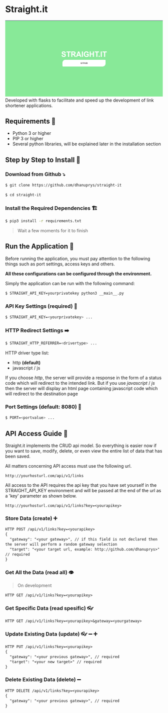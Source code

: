 # Straight.it
![logo](https://raw.githubusercontent.com/dhanuprys/arts/master/straight-it-logo.png)
Developed with flasks to facilitate and speed up the development of link shortener applications.

## Requirements 📄
- Python 3 or higher
- PIP 3 or higher
- Several python libraries, will be explained later in the installation section

## Step by Step to Install :walking:
### Download from Github :arrow_heading_down:
```bash
$ git clone https://github.com/dhanuprys/straight-it
```

```bash
$ cd straight-it
```

### Install the Required Dependencies :building_construction:
```bash
$ pip3 install -r requirements.txt
```

> Wait a few moments for it to finish

## Run the Application :rocket:
Before running the application, you must pay attention to the following things such as port settings, 
access keys and others. 

**All these configurations can be configured through the environment.**

Simply the application can be run with the following command:
```bash
$ STRAIGHT_API_KEY=yourprivatekey python3 __main__.py
```

### API Key Settings (required) :key:
```bash
$ STRAIGHT_API_KEY=<yourprivatekey> ...
```

### HTTP Redirect Settings :arrow_right:
```bash
$ STRAIGHT_HTTP_REFERRER=<drivertype> ...
```

HTTP driver type list:
- http **(default)**
- javascript / js

If you choose *http*, the server will provide a response in the form of a status code which will redirect to the intended link. 
But if you use *javascript* / *js* then the server will display an html page containing javascript code which will redirect to the destination page

### Port Settings (default: 8080) :door:
```bash
$ PORT=<portvalue> ...
```

## API Access Guide :link:
Straight.it implements the CRUD api model. So everything is easier now if you want to save, modify, delete, 
or even view the entire list of data that has been saved.

All matters concerning API access must use the following url.
```
http://yourhosturl.com/api/v1/links
```

All access to the API requires the api key that you have set yourself in the STRAIGHT_API_KEY environment and 
will be passed at the end of the url as a 'key' parameter as shown below.
```
http://yourhosturl.com/api/v1/links?key=<yourapikey>
```

### Store Data (create) :heavy_plus_sign:
```
HTTP POST /api/v1/links?key=<yourapikey>
{
  "gateway": "<your gateway>", // if this field is not declared then the server will perform a random gateway selection
  "target": "<your target url, example: http://github.com/dhanuprys>" // required
}
```

### Get All the Data (read all) :eye:
> On development

```
HTTP GET /api/v1/links?key=<yourapikey>
```

### Get Specific Data (read spesific) :eyeglasses:
```
HTTP GET /api/v1/links?key=<yourapikey>&gateway=<yourgateway>
```

### Update Existing Data (update) :eyeglasses: :heavy_minus_sign: :heavy_plus_sign:
```
HTTP PUT /api/v1/links?key=<yourapikey>
{
  "gateway": "<your previous gateway>", // required
  "target": "<your new target>" // required
}
```

### Delete Existing Data (delete) :heavy_minus_sign:
```
HTTP DELETE /api/v1/links?key=<yourapikey>
{
  "gateway": "<your previous gateway>", // required
}
```
